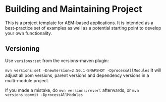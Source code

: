 # Building and Maintaining Project

This is a project template for AEM-based applications. It is intended as a best-practice set of examples as well as a potential starting point to develop your own functionality.

## Versioning
Use `versions:set` from the versions-maven plugin:

`mvn versions:set -DnewVersion=2.50.1-SNAPSHOT -DprocessAllModules`
It will adjust all pom versions, parent versions and dependency versions in a multi-module project.

If you made a mistake, do `mvn versions:revert` afterwards, or `mvn versions:commit -DprocessAllModules`

